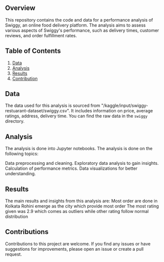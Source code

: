 ## Overview

This repository contains the code and data for a performance analysis of Swiggy, an online food delivery platform. The analysis aims to assess various aspects of Swiggy's performance, such as delivery times, customer reviews, and order fulfillment rates.

## Table of Contents

1. [Data](#data)
2. [Analysis](#analysis)
3. [Results](#results)
4. [Contribution](#contribution)


## Data

The data used for this analysis is sourced from "/kaggle/input/swiggy-restuarant-dataset/swiggy.csv". It includes information on price, average ratings, address, delivery time. You can find the raw data in the `swiggy` directory.

## Analysis

The analysis is done into Jupyter notebooks. The analysis is done on the following topics:

 Data preprocessing and cleaning.
 Exploratory data analysis to gain insights.
 Calculation of performance metrics.
 Data visualizations for better understanding.
 

## Results

The main results and insights from this analysis are: 
Most order are done in Kolkata
Rohini emerge as the city which provide most order
The most rating given was 2.9 which comes as outliers while other rating follow normal distribution

## Contributions

Contributions to this project are welcome. If you find any issues or have suggestions for improvements, please open an issue or create a pull request.

